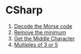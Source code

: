 # CSharp

1. [Decode the Morse code](https://github.com/MrAliSalehi/Codewars-Practices/blob/main/CSharp/Kata/Solutions/DecodeMorse.cs)
2. [Remove the minimum](https://github.com/MrAliSalehi/Codewars-Practices/blob/main/CSharp/Kata/Solutions/RemoveMinimum.cs)
3. [Get the Middle Character](https://github.com/MrAliSalehi/Codewars-Practices/blob/main/CSharp/Kata/Solutions/GetMiddleChar.cs)
4. [Multiples of 3 or 5](https://github.com/MrAliSalehi/Codewars-Practices/blob/main/CSharp/Kata/Solutions/MultiplesOf3Or5.cs)

